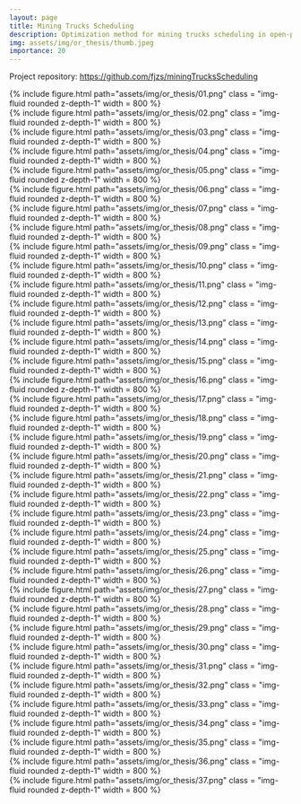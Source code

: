 ```yaml
---
layout: page
title: Mining Trucks Scheduling
description: Optimization method for mining trucks scheduling in open-pit mines
img: assets/img/or_thesis/thumb.jpeg
importance: 20
---
```


Project repository: <https://github.com/fjzs/miningTrucksScheduling>

<div class="row"><div class="col-sm mt-3 mt-md-0 text-center">{% include figure.html path="assets/img/or_thesis/01.png" 
class = "img-fluid rounded z-depth-1" width = 800 %} </div></div>
<div class="row"><div class="col-sm mt-3 mt-md-0 text-center">{% include figure.html path="assets/img/or_thesis/02.png" 
class = "img-fluid rounded z-depth-1" width = 800 %} </div></div>
<div class="row"><div class="col-sm mt-3 mt-md-0 text-center">{% include figure.html path="assets/img/or_thesis/03.png" 
class = "img-fluid rounded z-depth-1" width = 800 %} </div></div>
<div class="row"><div class="col-sm mt-3 mt-md-0 text-center">{% include figure.html path="assets/img/or_thesis/04.png" 
class = "img-fluid rounded z-depth-1" width = 800 %} </div></div>
<div class="row"><div class="col-sm mt-3 mt-md-0 text-center">{% include figure.html path="assets/img/or_thesis/05.png" 
class = "img-fluid rounded z-depth-1" width = 800 %} </div></div>
<div class="row"><div class="col-sm mt-3 mt-md-0 text-center">{% include figure.html path="assets/img/or_thesis/06.png" 
class = "img-fluid rounded z-depth-1" width = 800 %} </div></div>
<div class="row"><div class="col-sm mt-3 mt-md-0 text-center">{% include figure.html path="assets/img/or_thesis/07.png" 
class = "img-fluid rounded z-depth-1" width = 800 %} </div></div>
<div class="row"><div class="col-sm mt-3 mt-md-0 text-center">{% include figure.html path="assets/img/or_thesis/08.png" 
class = "img-fluid rounded z-depth-1" width = 800 %} </div></div>
<div class="row"><div class="col-sm mt-3 mt-md-0 text-center">{% include figure.html path="assets/img/or_thesis/09.png" 
class = "img-fluid rounded z-depth-1" width = 800 %} </div></div>
<div class="row"><div class="col-sm mt-3 mt-md-0 text-center">{% include figure.html path="assets/img/or_thesis/10.png" 
class = "img-fluid rounded z-depth-1" width = 800 %} </div></div>
<div class="row"><div class="col-sm mt-3 mt-md-0 text-center">{% include figure.html path="assets/img/or_thesis/11.png" 
class = "img-fluid rounded z-depth-1" width = 800 %} </div></div>
<div class="row"><div class="col-sm mt-3 mt-md-0 text-center">{% include figure.html path="assets/img/or_thesis/12.png" 
class = "img-fluid rounded z-depth-1" width = 800 %} </div></div>
<div class="row"><div class="col-sm mt-3 mt-md-0 text-center">{% include figure.html path="assets/img/or_thesis/13.png" 
class = "img-fluid rounded z-depth-1" width = 800 %} </div></div>
<div class="row"><div class="col-sm mt-3 mt-md-0 text-center">{% include figure.html path="assets/img/or_thesis/14.png" 
class = "img-fluid rounded z-depth-1" width = 800 %} </div></div>
<div class="row"><div class="col-sm mt-3 mt-md-0 text-center">{% include figure.html path="assets/img/or_thesis/15.png" 
class = "img-fluid rounded z-depth-1" width = 800 %} </div></div>
<div class="row"><div class="col-sm mt-3 mt-md-0 text-center">{% include figure.html path="assets/img/or_thesis/16.png" 
class = "img-fluid rounded z-depth-1" width = 800 %} </div></div>
<div class="row"><div class="col-sm mt-3 mt-md-0 text-center">{% include figure.html path="assets/img/or_thesis/17.png" 
class = "img-fluid rounded z-depth-1" width = 800 %} </div></div>
<div class="row"><div class="col-sm mt-3 mt-md-0 text-center">{% include figure.html path="assets/img/or_thesis/18.png" 
class = "img-fluid rounded z-depth-1" width = 800 %} </div></div>
<div class="row"><div class="col-sm mt-3 mt-md-0 text-center">{% include figure.html path="assets/img/or_thesis/19.png" 
class = "img-fluid rounded z-depth-1" width = 800 %} </div></div>
<div class="row"><div class="col-sm mt-3 mt-md-0 text-center">{% include figure.html path="assets/img/or_thesis/20.png" 
class = "img-fluid rounded z-depth-1" width = 800 %} </div></div>
<div class="row"><div class="col-sm mt-3 mt-md-0 text-center">{% include figure.html path="assets/img/or_thesis/21.png" 
class = "img-fluid rounded z-depth-1" width = 800 %} </div></div>
<div class="row"><div class="col-sm mt-3 mt-md-0 text-center">{% include figure.html path="assets/img/or_thesis/22.png" 
class = "img-fluid rounded z-depth-1" width = 800 %} </div></div>
<div class="row"><div class="col-sm mt-3 mt-md-0 text-center">{% include figure.html path="assets/img/or_thesis/23.png" 
class = "img-fluid rounded z-depth-1" width = 800 %} </div></div>
<div class="row"><div class="col-sm mt-3 mt-md-0 text-center">{% include figure.html path="assets/img/or_thesis/24.png" 
class = "img-fluid rounded z-depth-1" width = 800 %} </div></div>
<div class="row"><div class="col-sm mt-3 mt-md-0 text-center">{% include figure.html path="assets/img/or_thesis/25.png" 
class = "img-fluid rounded z-depth-1" width = 800 %} </div></div>
<div class="row"><div class="col-sm mt-3 mt-md-0 text-center">{% include figure.html path="assets/img/or_thesis/26.png" 
class = "img-fluid rounded z-depth-1" width = 800 %} </div></div>
<div class="row"><div class="col-sm mt-3 mt-md-0 text-center">{% include figure.html path="assets/img/or_thesis/27.png" 
class = "img-fluid rounded z-depth-1" width = 800 %} </div></div>
<div class="row"><div class="col-sm mt-3 mt-md-0 text-center">{% include figure.html path="assets/img/or_thesis/28.png" 
class = "img-fluid rounded z-depth-1" width = 800 %} </div></div>
<div class="row"><div class="col-sm mt-3 mt-md-0 text-center">{% include figure.html path="assets/img/or_thesis/29.png" 
class = "img-fluid rounded z-depth-1" width = 800 %} </div></div>
<div class="row"><div class="col-sm mt-3 mt-md-0 text-center">{% include figure.html path="assets/img/or_thesis/30.png" 
class = "img-fluid rounded z-depth-1" width = 800 %} </div></div>
<div class="row"><div class="col-sm mt-3 mt-md-0 text-center">{% include figure.html path="assets/img/or_thesis/31.png" 
class = "img-fluid rounded z-depth-1" width = 800 %} </div></div>
<div class="row"><div class="col-sm mt-3 mt-md-0 text-center">{% include figure.html path="assets/img/or_thesis/32.png" 
class = "img-fluid rounded z-depth-1" width = 800 %} </div></div>
<div class="row"><div class="col-sm mt-3 mt-md-0 text-center">{% include figure.html path="assets/img/or_thesis/33.png" 
class = "img-fluid rounded z-depth-1" width = 800 %} </div></div>
<div class="row"><div class="col-sm mt-3 mt-md-0 text-center">{% include figure.html path="assets/img/or_thesis/34.png" 
class = "img-fluid rounded z-depth-1" width = 800 %} </div></div>
<div class="row"><div class="col-sm mt-3 mt-md-0 text-center">{% include figure.html path="assets/img/or_thesis/35.png" 
class = "img-fluid rounded z-depth-1" width = 800 %} </div></div>
<div class="row"><div class="col-sm mt-3 mt-md-0 text-center">{% include figure.html path="assets/img/or_thesis/36.png" 
class = "img-fluid rounded z-depth-1" width = 800 %} </div></div>
<div class="row"><div class="col-sm mt-3 mt-md-0 text-center">{% include figure.html path="assets/img/or_thesis/37.png" 
class = "img-fluid rounded z-depth-1" width = 800 %} </div></div>

